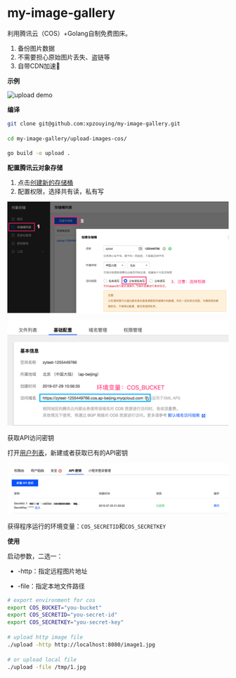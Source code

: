 # my-image-gallery

利用腾讯云（COS）+Golang自制免费图床。

1. 备份图片数据
2. 不需要担心原始图片丢失、盗链等
3. 自带CDN加速🚀


**示例**

![upload demo](https://zyblog-1255449766.cos.ap-beijing.myqcloud.com/74df47a1-687c-44a9-b663-998cfb5333f1)

**编译**

```bash
git clone git@github.com:xpzouying/my-image-gallery.git

cd my-image-gallery/upload-images-cos/

go build -o upload .
```


**配置腾讯云对象存储**

1. 点击[创建新的存储桶](https://console.cloud.tencent.com/cos5/bucket)
2. 配置权限，选择共有读，私有写



![image-20190729105606855](./assets/image-20190729105606855.png)



![image-20190729105851289](./assets/image-20190729105851289.png)



获取API访问密钥

打开[用户列表](https://console.cloud.tencent.com/cam)，新建或者获取已有的API密钥



![image-20190729111138102](./assets/image-20190729111138102.png)



获得程序运行的环境变量：`COS_SECRETID`和`COS_SECRETKEY`



**使用**

启动参数，二选一：

* -http：指定远程图片地址

* -file：指定本地文件路径

```bash
# export environment for cos
export COS_BUCKET="you-bucket"
export COS_SECRETID="you-secret-id"
export COS_SECRETKEY="you-secret-key"

# upload http image file
./upload -http http://localhost:8080/image1.jpg

# or upload local file
./upload -file /tmp/1.jpg
```

